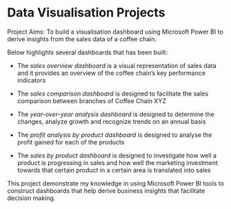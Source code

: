 # Data Visualisation Projects
 Project Aims: 
To build a visualisation dashboard using Microsoft Power BI to derive insights from the sales data of a coffee chain.

Below highlights several dashboards that has been built: 
- The *sales overview dashboard* is a visual representation of sales data and it provides an overview of the coffee chain’s key performance indicators

- The *sales comparison dashboard* is designed to facilitate the sales comparison between branches of Coffee Chain XYZ

- The *year-over-year analysis dashboard* is designed to determine the changes, analyze growth and recognize trends on an annual basis

- The *profit analysis by product dashboard* is designed to analyse the profit gained for each of the products

- The *sales by product dashboard* is designed to investigate how well a product is progressing in sales and how well the marketing investment towards that certain product in a certain area is translated into sales

This project demonstrate my knowledge in using Microsoft Power BI tools to construct dashboards that help derive business insights that facilitate decision making.
